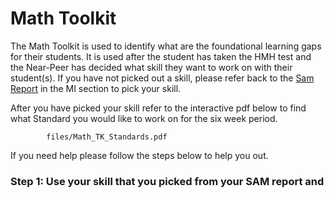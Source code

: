 # Math Toolkit

The Math Toolkit is used to identify what are the foundational learning gaps for their students. It is used after the student has taken the HMH test and the Near-Peer has decided what skill they want to work on with their student(s). If you have not picked out a skill, please refer back to the [Sam Report](sam.md) in the MI section to pick your skill.

After you have picked your skill refer to the interactive pdf below to find what Standard you would like to work on for the six week period.

```pdf
		files/Math_TK_Standards.pdf
```
If you need help please follow the steps below to help you out.

### Step 1: Use your skill that you picked from your SAM report and 